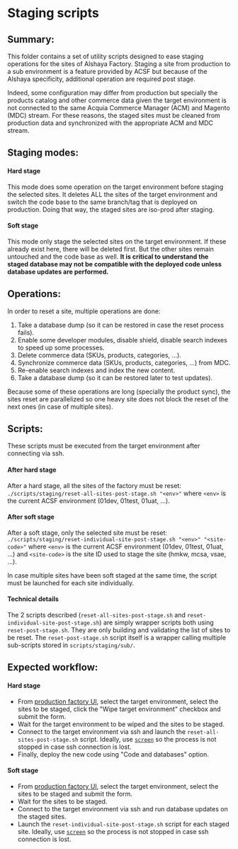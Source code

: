 # Staging scripts

## Summary:

This folder contains a set of utility scripts designed to ease staging
operations for the sites of Alshaya Factory. Staging a site from production to 
a sub environment is a feature provided by ACSF but because of the Alshaya 
specificity, additional operation are required post stage.

Indeed, some
configuration may differ from production but specially the products catalog and
other commerce data given the target environment is not connected to the same 
Acquia Commerce Manager (ACM) and Magento (MDC) stream. For these reasons, the
staged sites must be cleaned from production data and synchronized with the
appropriate ACM and MDC stream.

## Staging modes:

#### Hard stage

This mode does some operation on the target environment before staging the 
selected sites. It deletes ALL the sites of the target environment and switch
the code base to the same branch/tag that is deployed on production. Doing that
way, the staged sites are iso-prod after staging.

#### Soft stage

This mode only stage the selected sites on the target environment. If these
already exist here, there will be deleted first. But the other sites remain
untouched and the code base as well. **It is critical to understand the staged
database may not be compatible with the deployed code unless database updates
are performed.**

## Operations:

In order to reset a site, multiple operations are done:
1. Take a database dump (so it can be restored in case the reset process fails).
2. Enable some developer modules, disable shield, disable search indexes to 
speed up some processes.
3. Delete commerce data (SKUs, products, categories, ...).
4. Synchronize commerce data (SKUs, products, categories, ...) from MDC.
5. Re-enable search indexes and index the new content.
6. Take a database dump (so it can be restored later to test updates).

Because some of these operations are long (specially the product sync), the
sites reset are parallelized so one heavy site does not block the reset of the
next ones (in case of multiple sites).

## Scripts:

These scripts must be executed from the target environment after connecting via
ssh.

#### After hard stage

After a hard stage, all the sites of the factory must be reset:
`./scripts/staging/reset-all-sites-post-stage.sh "<env>"` where `<env>` is the 
current ACSF environment (01dev, 01test, 01uat, ...).

#### After soft stage

After a soft stage, only the selected site must be reset:
`./scripts/staging/reset-individual-site-post-stage.sh "<env>" "<site-code>"` 
where `<env>` is the current ACSF environment (01dev, 01test, 01uat, ...) and
`<site-code>` is the site ID used to stage the site (hmkw, mcsa, vsae, ...).

In case multiple sites have been soft staged at the same time, the script
must be launched for each site individually.

#### Technical details
The 2 scripts described (`reset-all-sites-post-stage.sh` and 
`reset-individual-site-post-stage.sh`) are simply wrapper scripts both using
`reset-post-stage.sh`. They are only building and validating the list of sites
to be reset. The `reset-post-stage.sh` script itself is a wrapper calling
multiple sub-scripts stored in `scripts/staging/sub/`.

## Expected workflow:

#### Hard stage

* From [production factory UI](https://www.alshaya.acsitefactory.com/admin/gardens/staging/deploy),
select the target environment, select the sites to be staged, click the 
"Wipe target environment" checkbox and submit the form.
* Wait for the target environment to be wiped and the sites to be staged.
* Connect to the target environment via ssh and launch the `reset-all-sites-post-stage.sh`
script. Ideally, use [`screen`](https://www.gnu.org/software/screen/manual/screen.html#Invoking-Screen)
so the process is not stopped in case ssh connection is lost.
* Finally, deploy the new code using "Code and databases" option.

#### Soft stage

* From [production factory UI](https://www.alshaya.acsitefactory.com/admin/gardens/staging/deploy),
select the target environment, select the sites to be staged and submit the
form.
* Wait for the sites to be staged.
* Connect to the target environment via ssh and run database updates on the
staged sites.
* Launch the `reset-individual-site-post-stage.sh` script for each staged site.
Ideally, use [`screen`](https://www.gnu.org/software/screen/manual/screen.html#Invoking-Screen)
so the process is not stopped in case ssh connection is lost.
